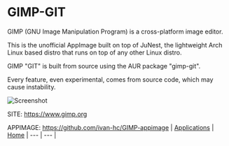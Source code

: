 # GIMP-GIT

 GIMP (GNU Image Manipulation Program) is a cross-platform image editor.

 This is the unofficial AppImage built on top of JuNest, the lightweight 
 Arch Linux based distro that runs on top of any other Linux distro.
 
 GIMP "GIT" is built from source using the AUR package "gimp-git". 
 
 Every feature, even experimental, comes from source code, which may 
 cause instability.

 ![Screenshot](https://setofskills.com/img/gimp-single-window-mode-in-progress.jpg)

 SITE: https://www.gimp.org


 APPIMAGE: https://github.com/ivan-hc/GIMP-appimage
 | [Applications](https://portable-linux-apps.github.io/apps.html) | [Home](https://portable-linux-apps.github.io)
 | --- | --- |
